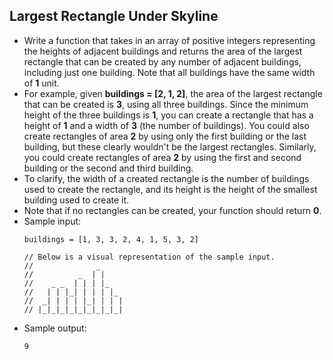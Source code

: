 ## Largest Rectangle Under Skyline

- Write a function that takes in an array of positive integers representing the heights of adjacent buildings and returns the area of the largest rectangle that can be created by any number of adjacent buildings, including just one building. Note that all buildings have the same width of **1** unit.
- For example, given **buildings = [2, 1, 2]**, the area of the largest rectangle that can be created is **3**, using all three buildings. Since the minimum height of the three buildings is **1**, you can create a rectangle that has a height of **1** and a width of **3** (the number of buildings). You could also create rectangles of area **2** by using only the first building or the last building, but these clearly wouldn't be the largest rectangles. Similarly, you could create rectangles of area **2** by using the first and second building or the second and third building.
- To clarify, the width of a created rectangle is the number of buildings used to create the rectangle, and its height is the height of the smallest building used to create it.
- Note that if no rectangles can be created, your function should return **0**.
- Sample input:
  ~~~
  buildings = [1, 3, 3, 2, 4, 1, 5, 3, 2]
  
  // Below is a visual representation of the sample input.
  //              _
  //          _  | |
  //    _ _  | | | |_
  //   | | |_| | | | |_
  //  _| | | | |_| | | |
  // |_|_|_|_|_|_|_|_|_|
  ~~~
- Sample output:
  ~~~
  9
  ~~~